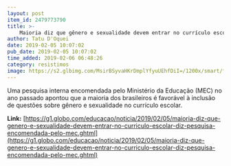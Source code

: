 ```yaml
---
layout: post
item_id: 2479773790
title: >-
    Maioria diz que gênero e sexualidade devem entrar no currículo escolar, diz pesquisa encomendada pelo MEC
author: Tatu D'Oquei
date: 2019-02-05 10:07:02
pub_date: 2019-02-05 10:07:02
time_added: 2019-02-06 06:48:26
category: resistimos
image: https://s2.glbimg.com/MsirBSyvaHKrDmplYfyuUEhfDiI=/1200x/smart/filters:cover():strip_icc()/s01.video.glbimg.com/x720/7354248.jpg
---
```


Uma pesquisa interna encomendada pelo Ministério da Educação (MEC) no ano passado apontou que a maioria dos brasileiros é favorável à inclusão de questões sobre gênero e sexualidade no currículo escolar.

**Link:** [https://g1.globo.com/educacao/noticia/2019/02/05/maioria-diz-que-genero-e-sexualidade-devem-entrar-no-curriculo-escolar-diz-pesquisa-encomendada-pelo-mec.ghtml](https://g1.globo.com/educacao/noticia/2019/02/05/maioria-diz-que-genero-e-sexualidade-devem-entrar-no-curriculo-escolar-diz-pesquisa-encomendada-pelo-mec.ghtml)

